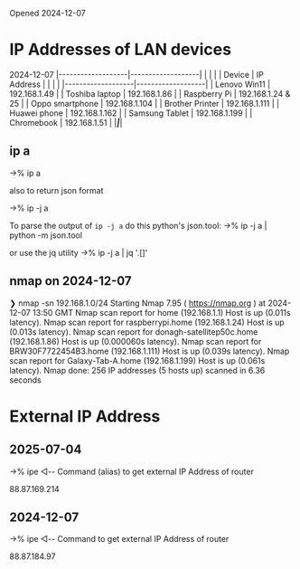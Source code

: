 Opened 2024-12-07


# IP Addresses of LAN devices

2024-12-07
|-------------------|-------------------|
|                   |                   |
|  Device           |  IP Address       |
|                   |                   |
|-------------------|-------------------|
| Lenovo Win11      | 192.168.1.49      |
| Toshiba laptop    | 192.168.1.86      |
| Raspberry Pi      | 192.168.1.24 & 25 |
| Oppo smartphone   | 192.168.1.104     |
| Brother Printer   | 192.168.1.111     |
| Huawei phone      | 192.168.1.162     |
| Samsung Tablet    | 192.168.1.199     |
| Chromebook        | 192.168.1.51      |
|___________________|___________________|

## ip a

->% ip a

also to return json format

->% ip -j a

To parse the output of `ip -j a` do this python's json.tool: 
->% ip -j a | python -m json.tool 

or use the jq utility
->% ip -j a | jq '.[]'





## nmap on 2024-12-07
❯  nmap -sn 192.168.1.0/24
Starting Nmap 7.95 ( https://nmap.org ) at 2024-12-07 13:50 GMT
Nmap scan report for home (192.168.1.1)
Host is up (0.011s latency).
Nmap scan report for raspberrypi.home (192.168.1.24)
Host is up (0.013s latency).
Nmap scan report for donagh-satellitep50c.home (192.168.1.86)
Host is up (0.000060s latency).
Nmap scan report for BRW30F7722454B3.home (192.168.1.111)
Host is up (0.039s latency).
Nmap scan report for Galaxy-Tab-A.home (192.168.1.199)
Host is up (0.061s latency).
Nmap done: 256 IP addresses (5 hosts up) scanned in 6.36 seconds


# External IP Address

## 2025-07-04
->% ipe                 ◁-- Command (alias) to get external IP Address of router

88.87.169.214

## 2024-12-07

->% ipe                 ◁-- Command to get external IP Address of router

88.87.184.97
